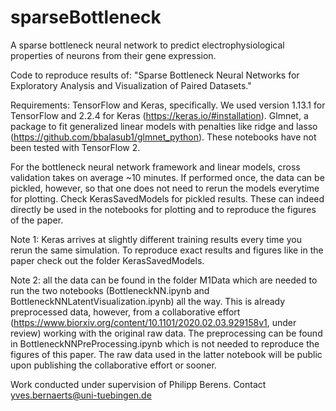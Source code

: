 # sparseBottleneck
A sparse bottleneck neural network to predict electrophysiological properties of neurons from their gene expression.

Code to reproduce results of: "Sparse Bottleneck Neural Networks for Exploratory Analysis and Visualization of Paired Datasets."

Requirements:
TensorFlow and Keras, specifically. We used version 1.13.1 for TensorFlow and 2.2.4 for Keras (https://keras.io/#installation).
Glmnet, a package to fit generalized linear models with penalties like ridge and lasso (https://github.com/bbalasub1/glmnet_python). These notebooks have not been tested with TensorFlow 2.

For the bottleneck neural network framework and linear models, cross validation takes on average ~10 minutes. If performed once, the data can be pickled, however, so that one does not need to rerun the models everytime for plotting. Check KerasSavedModels for pickled results. These can indeed directly be used in the notebooks for plotting and to reproduce the figures of the paper.

Note 1: Keras arrives at slightly different training results every time you rerun the same simulation. To reproduce exact results and figures like in the paper check out the folder KerasSavedModels.

Note 2: all the data can be found in the folder M1Data which are needed to run the two notebooks (BottleneckNN.ipynb and BottleneckNNLatentVisualization.ipynb) all the way. This is already preprocessed data, however, from a collaborative effort (https://www.biorxiv.org/content/10.1101/2020.02.03.929158v1, under review) working with the original raw data. The preprocessing can be found in BottleneckNNPreProcessing.ipynb which is not needed to reproduce the figures of this paper. The raw data used in the latter notebook will be public upon publishing the collaborative effort or sooner.

Work conducted under supervision of Philipp Berens.
Contact yves.bernaerts@uni-tuebingen.de
